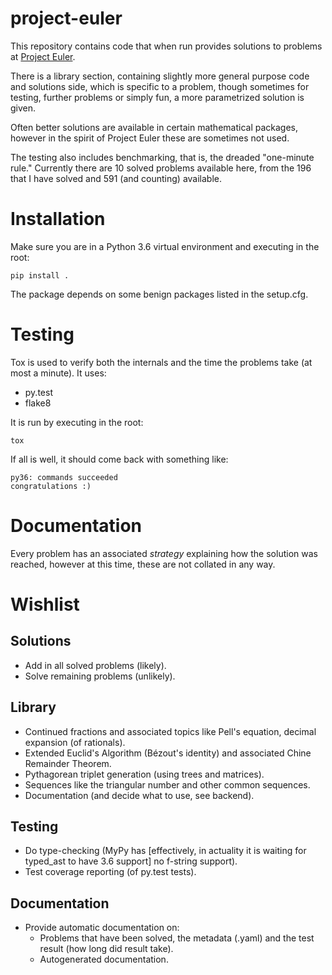 # project-euler

This repository contains code that when run provides solutions to problems 
at [Project Euler](https://projecteuler.net/).

There is a library section, containing slightly more general purpose code 
and solutions side, which is specific to a problem, though sometimes for 
testing, further problems or simply fun, a more parametrized solution is given.

Often better solutions are available in certain mathematical packages, 
however in the spirit of Project Euler these are sometimes not used.

The testing also includes benchmarking, that is, the dreaded "one-minute 
rule." Currently there are 10 solved problems available here, from the 196 that I 
have solved and 591 (and counting) available.

# Installation
Make sure you are in a Python 3.6 virtual environment and executing in the 
root:

    pip install .

The package depends on some benign packages listed in the setup.cfg.

# Testing
Tox is used to verify both the internals and the time the problems take (at 
most a minute). It uses:
 
 - py.test
 - flake8
 
It is run by executing in the root:

    tox
    
If all is well, it should come back with something like:

    py36: commands succeeded
    congratulations :)
    
# Documentation

Every problem has an associated *strategy* explaining how the solution was 
reached, however at this time, these are not collated in any way. 

# Wishlist

## Solutions
- Add in all solved problems (likely).
- Solve remaining problems (unlikely).

## Library
- Continued fractions and associated topics like Pell's equation, decimal 
expansion (of rationals).
- Extended Euclid's Algorithm (Bézout's identity) and associated Chine 
Remainder Theorem.
- Pythagorean triplet generation (using trees and matrices).
- Sequences like the triangular number and other common sequences.
- Documentation (and decide what to use, see backend).

## Testing
- Do type-checking (MyPy has [effectively, in actuality it is waiting for 
typed_ast to have 3.6 support] no f-string support).
- Test coverage reporting (of py.test tests).

## Documentation
- Provide automatic documentation on:
  + Problems that have been solved, the metadata (.yaml) and the test result
   (how long did result take).
  + Autogenerated documentation.